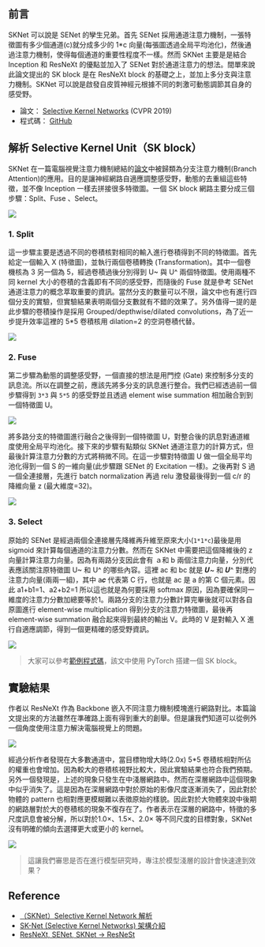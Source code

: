 ## 前言
SKNet 可以說是 SENet 的孿生兄弟。首先 SENet 採用通道注意力機制，一張特徵圖有多少個通道(c)就分成多少的 1*c 向量(每張圖透過全局平均池化)，然後通過注意力機制，使得每個通道的重要性程度不一樣。然而 SKNet 主要是是結合 Inception 和 ResNeXt 的優點並加入了 SENet 對於通道注意力的想法。間單來說此論文提出的 SK block 是在 ResNeXt block 的基礎之上，並加上多分支與注意力機制。SKNet 可以說是啟發自皮質神經元根據不同的刺激可動態調節其自身的感受野。

- 論文： [Selective Kernel Networks](https://arxiv.org/abs/1903.06586) (CVPR 2019)
- 程式碼： [GitHub](https://github.com/implus/SKNet)

## 解析 Selective Kernel Unit（SK block）
SKNet 在一篇電腦視覺注意力機制總結的[論文](https://arxiv.org/abs/2111.07624)中被歸類為分支注意力機制(Branch Attention)的應用。目的是讓神經網路自適應調整感受野，動態的去重組這些特徵，並不像 Inception 一樣去拼接很多特徵圖。一個 SK block 網路主要分成三個步驟：Split、Fuse 、Select。

![](https://i.imgur.com/m3ODi9x.png)

### 1. Split
這一步驟主要是透過不同的卷積核對相同的輸入進行卷積得到不同的特徵圖。首先給定一個輸入 X (特徵圖)，並執行兩個卷積轉換 (Transformation)。其中一個卷機核為 3 另一個為 5，經過卷積過後分別得到 U~ 與 U^ 兩個特徵圖。使用兩種不同 kernel 大小的卷積的含義即有不同的感受野，而隨後的 Fuse 就是參考 SENet 通道注意力的概念萃取重要的資訊。當然分支的數量可以不限，論文中也有進行四個分支的實驗，但實驗結果表明兩個分支數就有不錯的效果了。另外值得一提的是此步驟的卷積操作是採用 Grouped/depthwise/dilated convolutions，為了近一步提升效率這裡的 5*5 卷積核用 dilation=2 的空洞卷積代替。

![](https://i.imgur.com/7MgZWX0.png)

### 2. Fuse
第二步驟為動態的調整感受野，一個直接的想法是用門控 (Gate) 來控制多分支的訊息流。所以在調整之前，應該先將多分支的訊息進行整合。我們已經透過前一個步驟得到 `3*3` 與 `5*5` 的感受野並且透過 element wise summation 相加融合到到一個特徵圖 U。

![](https://i.imgur.com/wddlOTR.png)

將多路分支的特徵圖進行融合之後得到一個特徵圖 U，對整合後的訊息對通道維度使用全局平均池化。接下來的步驟有點類似 SKNet 通道注意力的計算方式，但最後計算注意力分數的方式將稍微不同。在這一步驟對特徵圖 U 做一個全局平均池化得到一個 S 的一維向量(此步驟跟 SENet 的 Excitation 一樣)。之後再對 S 過一個全連接層，先進行 batch normalization 再過 relu 激發最後得到一個 c/r 的降維向量 z (最大維度=32)。

![](https://i.imgur.com/LZAdc3I.png)

### 3. Select
原始的 SENet 是經過兩個全連接層先降維再升維至原來大小(`1*1*c`)最後是用 sigmoid 來計算每個通道的注意力分數。然而在 SKNet 中需要把這個降維後的 z 向量計算注意力向量。因為有兩路分支因此會有 ａ和 b 兩個注意力向量，分別代表應該關注原特徵圖 U~ 和 U^ 的哪些內容。這裡 ac 和 bc 就是 𝑼~ 和 𝑼^ 對應的注意力向量(兩兩一組)，其中 a𝒄 代表第 C 行，也就是 ac 是 a 的第 C 個元素。因此 a1+b1=1、a2+b2=1 所以這也就是為何要採用 softmax 原因，因為要確保同一維度的注意力分數加總要等於1。兩路分支的注意力分數計算完畢後就可以對各自原圖進行 element-wise multiplication 得到分支的注意力特徵圖，最後再 element-wise summation 融合起來得到最終的輸出 V。此時的 V 是對輸入 X 進行自適應調節，得到一個更精確的感受野資訊。

![](https://i.imgur.com/EG30taR.png)

> 大家可以參考[範例程式碼](https://liaowc.github.io/blog/SKNet-structure/)，該文中使用 PyTorch 搭建一個 SK block。

## 實驗結果
作者以 ResNeXt 作為 Backbone 嵌入不同注意力機制模塊進行網路對比。本篇論文提出來的方法雖然在準確路上面有得到重大的創舉。但是讓我們知道可以從例外一個角度使用注意力解決電腦視覺上的問題。

![](https://i.imgur.com/eApGDNn.png)

經過分析作者發現在大多數通道中，當目標物增大時(2.0x) 5*5 卷積核相對所佔的權重也會增加。因為較大的卷積核視野比較大，因此實驗結果也符合我們預期。另外一個發現是，上述的現象只發生在中淺層網路中。然而在深層網路中這個現象中似乎消失了。這是因為在深層網路中對於原始的影像尺度逐漸消失了，因此對於物體的 pattern 也相對應更模糊難以表徵原始的樣貌。因此對於大物體來說中後期的網路層對於大的卷積核的現象不復存在了。作者表示在深層的網路中，特徵的多尺度訊息會被分解，所以對於1.0×、1.5×、2.0× 等不同尺度的目標對象，SKNet 沒有明確的傾向去選擇更大或更小的 kernel。

![](https://i.imgur.com/Atpx7Yy.png)

> 這讓我們審思是否在進行模型研究時，專注於模型淺層的設計會快速達到效果？

## Reference
- [（SKNet）Selective Kernel Network 解析](https://zhuanlan.zhihu.com/p/357206967)
- [SK-Net (Selective Kernel Networks) 架構介紹](https://liaowc.github.io/blog/SKNet-structure/)
- [ResNeXt, SENet, SKNet -> ResNeSt](https://cloud.videojj.com/bbs/topic/29/resnext-senet-sknet-resnest)